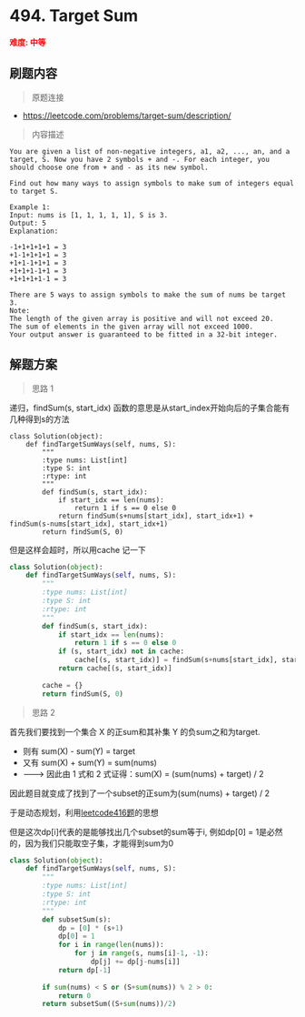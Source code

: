 #  494. Target Sum
**<font color=red>难度: 中等</font>**

## 刷题内容

> 原题连接

* https://leetcode.com/problems/target-sum/description/

> 内容描述

```
You are given a list of non-negative integers, a1, a2, ..., an, and a target, S. Now you have 2 symbols + and -. For each integer, you should choose one from + and - as its new symbol.

Find out how many ways to assign symbols to make sum of integers equal to target S.

Example 1:
Input: nums is [1, 1, 1, 1, 1], S is 3. 
Output: 5
Explanation: 

-1+1+1+1+1 = 3
+1-1+1+1+1 = 3
+1+1-1+1+1 = 3
+1+1+1-1+1 = 3
+1+1+1+1-1 = 3

There are 5 ways to assign symbols to make the sum of nums be target 3.
Note:
The length of the given array is positive and will not exceed 20.
The sum of elements in the given array will not exceed 1000.
Your output answer is guaranteed to be fitted in a 32-bit integer.
```

## 解题方案

> 思路 1

递归，findSum(s, start_idx) 函数的意思是从start_index开始向后的子集合能有几种得到s的方法

```
class Solution(object):
    def findTargetSumWays(self, nums, S):
        """
        :type nums: List[int]
        :type S: int
        :rtype: int
        """
        def findSum(s, start_idx):
            if start_idx == len(nums):
                return 1 if s == 0 else 0
            return findSum(s+nums[start_idx], start_idx+1) + findSum(s-nums[start_idx], start_idx+1)
        return findSum(S, 0)
```

但是这样会超时，所以用cache 记一下

```python
class Solution(object):
    def findTargetSumWays(self, nums, S):
        """
        :type nums: List[int]
        :type S: int
        :rtype: int
        """
        def findSum(s, start_idx):
            if start_idx == len(nums):
                return 1 if s == 0 else 0
            if (s, start_idx) not in cache:
                cache[(s, start_idx)] = findSum(s+nums[start_idx], start_idx+1) + findSum(s-nums[start_idx], start_idx+1)
            return cache[(s, start_idx)]
            
        cache = {}
        return findSum(S, 0)
```

> 思路 2

首先我们要找到一个集合 X 的正sum和其补集 Y 的负sum之和为target.
- 则有 sum(X) - sum(Y) = target
- 又有 sum(X) + sum(Y) = sum(nums)
- ---> 因此由 1 式和 2 式证得：sum(X) = (sum(nums) + target) / 2

因此题目就变成了找到了一个subset的正sum为(sum(nums) + target) / 2

于是动态规划，利用[leetcode416题](https://github.com/apachecn/LeetCode/blob/master/docs/Leetcode_Solutions/416._Partition_Equal_Subset_Sum.md)的思想

但是这次dp[i]代表的是能够找出几个subset的sum等于i, 例如dp[0] = 1是必然的，因为我们只能取空子集，才能得到sum为0

```python
class Solution(object):
    def findTargetSumWays(self, nums, S):
        """
        :type nums: List[int]
        :type S: int
        :rtype: int
        """ 
        def subsetSum(s):
            dp = [0] * (s+1)
            dp[0] = 1
            for i in range(len(nums)):
                for j in range(s, nums[i]-1, -1):
                    dp[j] += dp[j-nums[i]]
            return dp[-1]
        
        if sum(nums) < S or (S+sum(nums)) % 2 > 0:
            return 0
        return subsetSum((S+sum(nums))/2)
```



